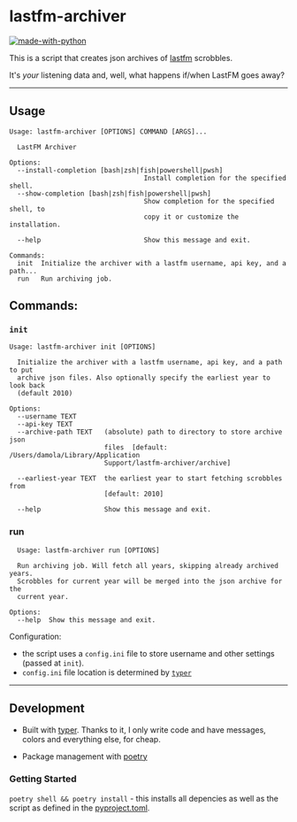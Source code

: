 # lastfm-archiver

[![made-with-python](https://img.shields.io/badge/Made%20with-Python-1f425f.svg)](https://www.python.org/)


This is a script that creates json archives of [lastfm](https://last.fm) scrobbles. 

It's *your* listening data and, well, what happens if/when LastFM goes away?

---

## Usage

```
Usage: lastfm-archiver [OPTIONS] COMMAND [ARGS]...

  LastFM Archiver

Options:
  --install-completion [bash|zsh|fish|powershell|pwsh]
                                  Install completion for the specified shell.
  --show-completion [bash|zsh|fish|powershell|pwsh]
                                  Show completion for the specified shell, to
                                  copy it or customize the installation.

  --help                          Show this message and exit.

Commands:
  init  Initialize the archiver with a lastfm username, api key, and a path...
  run   Run archiving job.
```


## Commands:
### `init`
```
Usage: lastfm-archiver init [OPTIONS]

  Initialize the archiver with a lastfm username, api key, and a path to put
  archive json files. Also optionally specify the earliest year to look back
  (default 2010)

Options:
  --username TEXT
  --api-key TEXT
  --archive-path TEXT   (absolute) path to directory to store archive json
                        files  [default: /Users/damola/Library/Application
                        Support/lastfm-archiver/archive]

  --earliest-year TEXT  the earliest year to start fetching scrobbles from
                        [default: 2010]

  --help                Show this message and exit.
```
  
### run
```
  Usage: lastfm-archiver run [OPTIONS]

  Run archiving job. Will fetch all years, skipping already archived years.
  Scrobbles for current year will be merged into the json archive for the
  current year.

Options:
  --help  Show this message and exit.
```

Configuration:
- the script uses a `config.ini` file to store username and other settings (passed at `init`).
- `config.ini` file location is determined by [`typer`](https://typer.tiangolo.com/tutorial/app-dir/)


---
## Development

- Built with [typer](https://typer.tiangolo.com/). Thanks to it, I only write code and have messages, colors and everything else, for cheap.

- Package management with [poetry](https://python-poetry.org)

### Getting Started 
`poetry shell && poetry install` - this installs all depencies as well as the script as defined in the [pyproject.toml](pyproject.toml).
